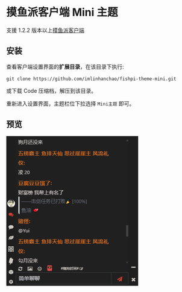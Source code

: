 # 摸鱼派客户端 Mini 主题

支援 1.2.2 版本以上[摸鱼派客户端](https://github.com/imlinhanchao/fishpi-desktop)</p>

## 安装

查看客户端设置界面的**扩展目录**，在该目录下执行:

```shell
git clone https://github.com/imlinhanchao/fishpi-theme-mini.git
```

或下载 Code 压缩档，解压到该目录。

重新进入设置界面，主题栏位下拉选择 `Mini主题` 即可。

## 预览

![预览](preview.png)  
